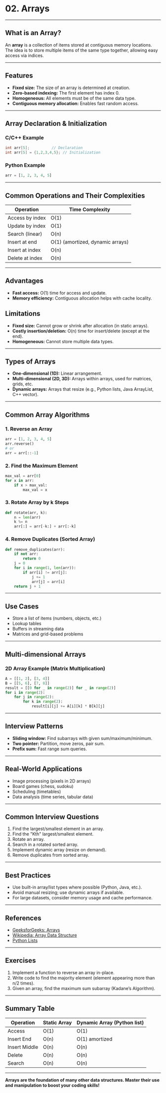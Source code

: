# 02. Arrays

---

## What is an Array?

An **array** is a collection of items stored at contiguous memory locations. The idea is to store multiple items of the same type together, allowing easy access via indices.

---

## Features

- **Fixed size:** The size of an array is determined at creation.
- **Zero-based indexing:** The first element has index 0.
- **Homogeneous:** All elements must be of the same data type.
- **Contiguous memory allocation:** Enables fast random access.

---

## Array Declaration & Initialization

### C/C++ Example

```c
int arr[5];          // Declaration
int arr[5] = {1,2,3,4,5}; // Initialization
```

### Python Example

```python
arr = [1, 2, 3, 4, 5]
```

---

## Common Operations and Their Complexities

| Operation        | Time Complexity |
|------------------|----------------|
| Access by index  | O(1)           |
| Update by index  | O(1)           |
| Search (linear)  | O(n)           |
| Insert at end    | O(1) (amortized, dynamic arrays) |
| Insert at index  | O(n)           |
| Delete at index  | O(n)           |

---

## Advantages

- **Fast access:** O(1) time for access and update.
- **Memory efficiency:** Contiguous allocation helps with cache locality.

## Limitations

- **Fixed size:** Cannot grow or shrink after allocation (in static arrays).
- **Costly insertion/deletion:** O(n) time for insert/delete (except at the end).
- **Homogeneous:** Cannot store multiple data types.

---

## Types of Arrays

- **One-dimensional (1D):** Linear arrangement.
- **Multi-dimensional (2D, 3D):** Arrays within arrays, used for matrices, grids, etc.
- **Dynamic arrays:** Arrays that resize (e.g., Python lists, Java ArrayList, C++ vector).

---

## Common Array Algorithms

### 1. Reverse an Array

```python
arr = [1, 2, 3, 4, 5]
arr.reverse()
# or
arr = arr[::-1]
```

### 2. Find the Maximum Element

```python
max_val = arr[0]
for x in arr:
    if x > max_val:
        max_val = x
```

### 3. Rotate Array by k Steps

```python
def rotate(arr, k):
    n = len(arr)
    k %= n
    arr[:] = arr[-k:] + arr[:-k]
```

### 4. Remove Duplicates (Sorted Array)

```python
def remove_duplicates(arr):
    if not arr:
        return 0
    j = 0
    for i in range(1, len(arr)):
        if arr[i] != arr[j]:
            j += 1
            arr[j] = arr[i]
    return j + 1
```

---

## Use Cases

- Store a list of items (numbers, objects, etc.)
- Lookup tables
- Buffers in streaming data
- Matrices and grid-based problems

---

## Multi-dimensional Arrays

### 2D Array Example (Matrix Multiplication)

```python
A = [[1, 2], [3, 4]]
B = [[5, 6], [7, 8]]
result = [[0 for _ in range(2)] for _ in range(2)]
for i in range(2):
    for j in range(2):
        for k in range(2):
            result[i][j] += A[i][k] * B[k][j]
```

---

## Interview Patterns

- **Sliding window:** Find subarrays with given sum/maximum/minimum.
- **Two pointer:** Partition, move zeros, pair sum.
- **Prefix sum:** Fast range sum queries.

---

## Real-World Applications

- Image processing (pixels in 2D arrays)
- Board games (chess, sudoku)
- Scheduling (timetables)
- Data analysis (time series, tabular data)

---

## Common Interview Questions

1. Find the largest/smallest element in an array.
2. Find the "Kth" largest/smallest element.
3. Rotate an array.
4. Search in a rotated sorted array.
5. Implement dynamic array (resize on demand).
6. Remove duplicates from sorted array.

---

## Best Practices

- Use built-in array/list types where possible (Python, Java, etc.).
- Avoid manual resizing; use dynamic arrays if available.
- For large datasets, consider memory usage and cache performance.

---

## References

- [GeeksforGeeks: Arrays](https://www.geeksforgeeks.org/arrays-in-c-cpp/)
- [Wikipedia: Array Data Structure](https://en.wikipedia.org/wiki/Array_data_structure)
- [Python Lists](https://docs.python.org/3/tutorial/datastructures.html#more-on-lists)

---

## Exercises

1. Implement a function to reverse an array in-place.
2. Write code to find the majority element (element appearing more than n/2 times).
3. Given an array, find the maximum sum subarray (Kadane’s Algorithm).

---

## Summary Table

| Operation     | Static Array | Dynamic Array (Python list) |
|---------------|-------------|-----------------------------|
| Access        | O(1)        | O(1)                        |
| Insert End    | O(n)        | O(1) amortized              |
| Insert Middle | O(n)        | O(n)                        |
| Delete       | O(n)        | O(n)                        |
| Search        | O(n)        | O(n)                        |

---

**Arrays are the foundation of many other data structures. Master their use and manipulation to boost your coding skills!**
